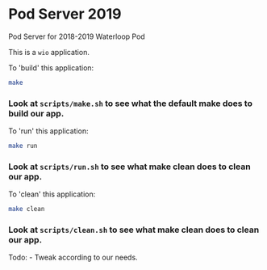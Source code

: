 # Pod Server 2019
Pod Server for 2018-2019 Waterloop Pod

This is a `wio` application.

To 'build' this application:
```bash
make
```
### Look at `scripts/make.sh` to see what the default make does to build our app.


To 'run' this application:
```bash
make run
```
### Look at `scripts/run.sh` to see what make clean does to clean our app.


To 'clean' this application:
```bash
make clean
```
### Look at `scripts/clean.sh` to see what make clean does to clean our app.

Todo: 
    - Tweak according to our needs.
